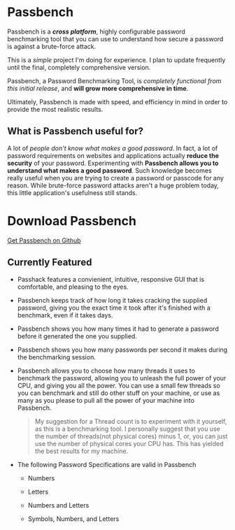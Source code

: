 # Passbench

Passbench is a **_cross platform_**, highly configurable password benchmarking tool that you can use to understand how secure a password is against a brute-force attack. 

This is a *simple* project I'm doing for experience. I plan to update frequently until the final, completely comprehensive version.

Passbench, a Password Benchmarking Tool, is *completely functional from this initial release*, and **will grow more comprehensive in time**.

Ultimately, Passbench is made with speed, and efficiency in mind in order to provide the most realistic results.

## What is Passbench useful for?

A lot of *people don't know what makes a good password*. In fact, a lot of password requirements on websites and applications actually **reduce the security** of your password. Experimenting with **Passbench allows you to understand what makes a good password**. Such knowledge becomes really useful when you are trying to create a password or passcode for any reason. While brute-force password attacks aren't a huge problem today, this little application's usefulness still stands.

# Download Passbench

[Get Passbench on Github](https://github.com/kthewhispers/Passbench/blob/master/binaries/)

## Currently Featured

- Passhack features a convienient, intuitive, responsive GUI that is comfortable, and pleasing to the eyes.

- Passbench keeps track of how long it takes cracking the supplied password, giving you the exact time it took after it's finished with a benchmark, even if it takes days.

- Passbench shows you how many times it had to generate a password before it generated the one you supplied.

- Passbench shows you how many passwords per second it makes during the benchmarking session.

- Passbench allows you to choose how many threads it uses to benchmark the password, allowing you to unleash the full power of your CPU, and giving you all the power. You can use a small few threads so you can benchmark and still do other stuff on your machine, or use as many as you please to pull all the power of your machine into Passbench.

  > My suggestion for a Thread count is to experiment with it yourself, as this is a benchmarking tool. I personally suggest that you use   the number of threads(not physical cores) minus 1, or, you can just use the number of physical cores your CPU has. This has yielded the   best results for my machine.

- The following Password Specifications are valid in Passbench
  - Numbers
  
  - Letters
  
  - Numbers and Letters
  
  - Symbols, Numbers, and Letters

